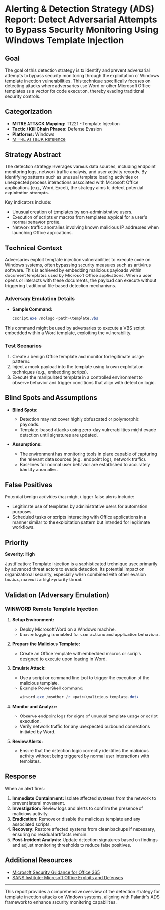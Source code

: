 # Alerting & Detection Strategy (ADS) Report: Detect Adversarial Attempts to Bypass Security Monitoring Using Windows Template Injection

## Goal
The goal of this detection strategy is to identify and prevent adversarial attempts to bypass security monitoring through the exploitation of Windows template injection vulnerabilities. This technique specifically focuses on detecting attacks where adversaries use Word or other Microsoft Office templates as a vector for code execution, thereby evading traditional security controls.

## Categorization

- **MITRE ATT&CK Mapping:** T1221 - Template Injection
- **Tactic / Kill Chain Phases:** Defense Evasion
- **Platforms:** Windows
- [MITRE ATT&CK Reference](https://attack.mitre.org/techniques/T1221)

## Strategy Abstract
The detection strategy leverages various data sources, including endpoint monitoring logs, network traffic analysis, and user activity records. By identifying patterns such as unusual template loading activities or unexpected process interactions associated with Microsoft Office applications (e.g., Word, Excel), the strategy aims to detect potential exploitation attempts.

Key indicators include:
- Unusual creation of templates by non-administrative users.
- Execution of scripts or macros from templates atypical for a user's normal behavior profile.
- Network traffic anomalies involving known malicious IP addresses when launching Office applications.

## Technical Context
Adversaries exploit template injection vulnerabilities to execute code on Windows systems, often bypassing security measures such as antivirus software. This is achieved by embedding malicious payloads within document templates used by Microsoft Office applications. When a user opens or interacts with these documents, the payload can execute without triggering traditional file-based detection mechanisms.

### Adversary Emulation Details
- **Sample Command:**
  ```powershell
  cscript.exe /nologo <path>\template.vbs
  ```

This command might be used by adversaries to execute a VBS script embedded within a Word template, exploiting the vulnerability.

### Test Scenarios
1. Create a benign Office template and monitor for legitimate usage patterns.
2. Inject a mock payload into the template using known exploitation techniques (e.g., embedding scripts).
3. Execute the manipulated template in a controlled environment to observe behavior and trigger conditions that align with detection logic.

## Blind Spots and Assumptions
- **Blind Spots:**
  - Detection may not cover highly obfuscated or polymorphic payloads.
  - Template-based attacks using zero-day vulnerabilities might evade detection until signatures are updated.

- **Assumptions:**
  - The environment has monitoring tools in place capable of capturing the relevant data sources (e.g., endpoint logs, network traffic).
  - Baselines for normal user behavior are established to accurately identify anomalies.

## False Positives
Potential benign activities that might trigger false alerts include:
- Legitimate use of templates by administrative users for automation purposes.
- Scheduled tasks or scripts interacting with Office applications in a manner similar to the exploitation pattern but intended for legitimate workflows.

## Priority
**Severity: High**

Justification: Template injection is a sophisticated technique used primarily by advanced threat actors to evade detection. Its potential impact on organizational security, especially when combined with other evasion tactics, makes it a high-priority threat.

## Validation (Adversary Emulation)

### WINWORD Remote Template Injection

1. **Setup Environment:** 
   - Deploy Microsoft Word on a Windows machine.
   - Ensure logging is enabled for user actions and application behaviors.

2. **Prepare the Malicious Template:**
   - Create an Office template with embedded macros or scripts designed to execute upon loading in Word.

3. **Emulate Attack:**
   - Use a script or command line tool to trigger the execution of the malicious template.
   - Example PowerShell command:
     ```powershell
     winword.exe /msother /r <path>\malicious_template.dotx
     ```

4. **Monitor and Analyze:**
   - Observe endpoint logs for signs of unusual template usage or script execution.
   - Verify network traffic for any unexpected outbound connections initiated by Word.

5. **Review Alerts:**
   - Ensure that the detection logic correctly identifies the malicious activity without being triggered by normal user interactions with templates.

## Response
When an alert fires:
1. **Immediate Containment:** Isolate affected systems from the network to prevent lateral movement.
2. **Investigation:** Review logs and alerts to confirm the presence of malicious activity.
3. **Eradication:** Remove or disable the malicious template and any associated scripts.
4. **Recovery:** Restore affected systems from clean backups if necessary, ensuring no residual artifacts remain.
5. **Post-Incident Analysis:** Update detection signatures based on findings and adjust monitoring thresholds to reduce false positives.

## Additional Resources
- [Microsoft Security Guidance for Office 365](https://docs.microsoft.com/en-us/microsoft-365/security/office-365-security/)
- [SANS Institute: Microsoft Office Exploits and Defenses](https://www.sans.org/reading-room/whitepapers/application/ms-office-exploits-and-defenses-34588)

---

This report provides a comprehensive overview of the detection strategy for template injection attacks on Windows systems, aligning with Palantir's ADS framework to enhance security monitoring capabilities.